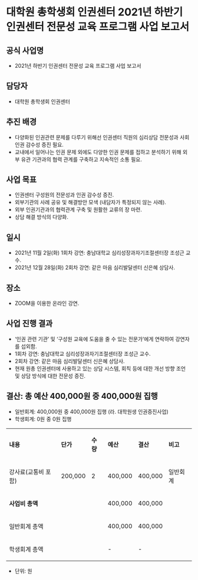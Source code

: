 대학원 총학생회 인권센터 2021년 하반기 인권센터 전문성 교육 프로그램 사업 보고서
===

## 공식 사업명
- 2021년 하반기 인권센터 전문성 교육 프로그램 사업 보고서

## 담당자
- 대학원 총학생회 인권센터

## 추진 배경
- 다양화된 인권관련 문제를 다루기 위해선 인권센터 직원의 심리상담 전문성과 사회 인권 감수성 증진 필요.
- 교내에서 일어나는 인권 문제 외에도 다양한 인권 문제를 접하고 분석하기 위해 외부 유관 기관과의 협력 관계를 구축하고 지속적인 소통 필요.

## 사업 목표
- 인권센터 구성원의 전문성과 인권 감수성 증진.
- 외부기관의 사례 공유 및 해결방안 모색 (내담자가 특정되지 않는 사례).
- 외부 인권기관과의 협력관계 구축 및 원활한 교류의 장 마련.
- 상담 해결 방식의 다양화.

## 일시
- 2021년 11월 2일(화) 1회차 강연: 충남대학교 심리성장과자기조절센터장 조성근 교수.
- 2021년 12월 28일(화) 2회차 강연: 같은 마음 심리발달센터 신은혜 상담사.

## 장소
- ZOOM을 이용한 온라인 강연.

## 사업 진행 결과
- ‘인권 관련 기관’ 및 ‘구성원 교육에 도움을 줄 수 있는 전문가’에게 연락하여 강연자를 섭외함.
- 1회차 강연: 충남대학교 심리성장과자기조절센터장 조성근 교수.
- 2회차 강연: 같은 마음 심리발달센터 신은혜 상담사.
- 현재 원총 인권센터에 사용하고 있는 상담 시스템, 회칙 등에 대한 개선 방향 조언 및 상담 방식에 대한 전문성 증진. 

## 결산: 총 예산 400,000원 중 400,000원 집행  
   - 일반회계:  400,000원 중 400,000원 집행 (라. 대학원생 인권증진사업)
   - 학생회계:  0원 중 0원 집행 

<table cellpadding="0" cellspacing="0" class="t1">
    <tbody>
        <tr>
            <td class="td1" valign="middle">
                <p class="p1"><strong>내용</strong></p>
            </td>
            <td class="td2" valign="middle">
                <p class="p1"><strong>단가</strong></p>
            </td>
            <td class="td2" valign="middle">
                <p class="p1"><strong>수량</strong></p>
            </td>
            <td class="td2" valign="middle">
                <p class="p1"><strong>예산</strong></p>
            </td>
            <td class="td2" valign="middle">
                <p class="p1"><strong>결산</strong></p>
            </td>
            <td class="td2" valign="middle">
                <p class="p1"><strong>비고</strong></p>
            </td>
        </tr>
        <tr>
            <td class="td3" valign="middle">
                <p class="p2">강사료(교통비 포함)</p>
            </td>
            <td class="td4" valign="middle">
                <p class="p3">200,000</p>
            </td>
            <td class="td4" valign="middle">
                <p class="p1">2</p>
            </td>
            <td class="td4" valign="middle">
                <p class="p3">400,000</p>
            </td>
            <td class="td4" valign="middle">
                <p class="p3">400,000</p>
            </td>
            <td class="td4" valign="middle">
                <p class="p1">일반회계</p>
            </td>
        </tr>
        <tr>
            <td class="td5" valign="middle">
                <p class="p4"><strong>사업비 총액</strong></p>
            </td>
            <td class="td6" valign="middle">
                <p class="p5"><br></p>
            </td>
            <td class="td6" valign="middle">
                <p class="p5"><br></p>
            </td>
            <td class="td6" valign="middle">
                <p class="p3">400,000</p>
            </td>
            <td class="td6" valign="middle">
                <p class="p3">400,000</p>
            </td>
            <td class="td7" valign="middle">
                <p class="p5"><br></p>
            </td>
        </tr>
        <tr>
            <td class="td8" valign="middle">
                <p class="p4">일반회계 총액</p>
            </td>
            <td class="td9" valign="middle">
                <p class="p6"><br></p>
            </td>
            <td class="td9" valign="middle">
                <p class="p6"><br></p>
            </td>
            <td class="td9" valign="middle">
                <p class="p3">400,000</p>
            </td>
            <td class="td9" valign="middle">
                <p class="p3">400,000</p>
            </td>
            <td class="td10" valign="middle">
                <p class="p5"><br></p>
            </td>
        </tr>
        <tr>
            <td class="td11" valign="middle">
                <p class="p4">학생회계 총액</p>
            </td>
            <td class="td12" valign="middle">
                <p class="p6"><br></p>
            </td>
            <td class="td12" valign="middle">
                <p class="p6"><br></p>
            </td>
            <td class="td12" valign="middle">
                <p class="p3">-</p>
            </td>
            <td class="td12" valign="middle">
                <p class="p3">-</p>
            </td>
            <td class="td13" valign="middle">
                <p class="p5"><br></p>
            </td>
        </tr>
    </tbody>
</table>

  - 단위: 원
